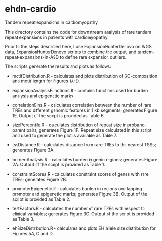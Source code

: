 # ehdn-cardio
Tandem repeat expansions in cardiomyopathy

This directory contains the code for downstream analysis of rare tandem repeat expansions in patients with cardiomyopathy.

Prior to the steps described here, I use ExpansionHunterDenovo on WGS data, ExpansionHunterDenovo scripts to combine the output, and tandem-repeat-expansions-in-ASD to define rare expansion outliers. 

The scripts generate the results and plots as follows:

* motifDistribution.R - calculates and plots distribution of GC-composition and motif length for Figures 1A-D.

* expansionAnalysisFunctions.R - contains functions used for burden analysis and epigenetic marks

* correlationBins.R - calculates correlation between the number of rare TREs and different genomic features in 1 kb segments; generates Figure 1E. Output of the script is provided as Table 6.
* sizePercentile.R - calculates distribution of repeat size in proband-parent pairs; generates Figure 1F. Repeat size calculated in this script and used to generate the plot is available as Table 7.
* tssDistance.R - calculates distance from rare TREs to the nearest TSSs; generates Figure 3A. 
* burdenAnalysis.R - calculates burden in genic regions; generates Figure 2A. Output of the script is provided as Table 1.
* constraintScores.R - calculates constraint scores of genes with rare TREs; generates Figure 2B.
* promoterEpigenetic.R - calculates burden in regions overlapping promoter and epigenetic marks; generates Figure 3B. Output of the script is provided as Table 2.
* testFactors.R - calculates the number of rare TREs with respect to clinical variables; generates Figure 3C. Output of the script is provided as Table 3.
* ehSizeDistribution.R - calculates and plots EH allele size distribution for Figures 5A, C and D.
